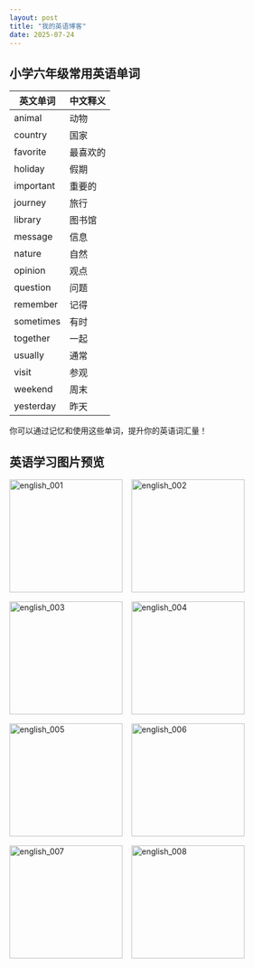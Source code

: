```yaml
---
layout: post
title: "我的英语博客"
date: 2025-07-24
---
```


## 小学六年级常用英语单词

| 英文单词 | 中文释义 |
|----------|----------|
| animal   | 动物     |
| country  | 国家     |
| favorite | 最喜欢的 |
| holiday  | 假期     |
| important| 重要的   |
| journey  | 旅行     |
| library  | 图书馆   |
| message  | 信息     |
| nature   | 自然     |
| opinion  | 观点     |
| question | 问题     |
| remember | 记得     |
| sometimes| 有时     |
| together | 一起     |
| usually  | 通常     |
| visit    | 参观     |
| weekend  | 周末     |
| yesterday| 昨天     |

你可以通过记忆和使用这些单词，提升你的英语词汇量！


## 英语学习图片预览

<style>
.preview-img {
  cursor: pointer;
  transition: box-shadow 0.2s;
}
.preview-img:hover {
  box-shadow: 0 0 8px #888;
}
.img-modal {
  display: none;
  position: fixed;
  z-index: 9999;
  left: 0; top: 0; width: 100vw; height: 100vh;
  background: rgba(0,0,0,0.7);
  justify-content: center;
  align-items: center;
}
.img-modal:target {
  display: flex;
}
.img-modal img {
  max-width: 90vw;
  max-height: 90vh;
  border-radius: 8px;
  box-shadow: 0 0 16px #000;
}
.img-modal .close {
  position: absolute;
  top: 30px; right: 40px;
  color: #fff;
  font-size: 2em;
  text-decoration: none;
  font-weight: bold;
}
</style>

<div style="display: flex; flex-wrap: wrap; gap: 16px;">
  <a href="#img1"><img class="preview-img" src="{{ site.baseurl }}/images/English/english_001.webp" alt="english_001" width="200" /></a>
  <a href="#img2"><img class="preview-img" src="{{ site.baseurl }}/images/English/english_002.webp" alt="english_002" width="200" /></a>
  <a href="#img3"><img class="preview-img" src="{{ site.baseurl }}/images/English/english_003.webp" alt="english_003" width="200" /></a>
  <a href="#img4"><img class="preview-img" src="{{ site.baseurl }}/images/English/english_004.webp" alt="english_004" width="200" /></a>
  <a href="#img5"><img class="preview-img" src="{{ site.baseurl }}/images/English/english_005.webp" alt="english_005" width="200" /></a>
  <a href="#img6"><img class="preview-img" src="{{ site.baseurl }}/images/English/english_006.webp" alt="english_006" width="200" /></a>
  <a href="#img7"><img class="preview-img" src="{{ site.baseurl }}/images/English/english_007.webp" alt="english_007" width="200" /></a>
  <a href="#img8"><img class="preview-img" src="{{ site.baseurl }}/images/English/english_008.webp" alt="english_008" width="200" /></a>
</div>

<!-- Modal dialogs for each image -->
<div id="img1" class="img-modal">
  <a href="#" class="close">&times;</a>
  <img src="{{ site.baseurl }}/images/English/english_001.webp" alt="english_001" />
</div>
<div id="img2" class="img-modal">
  <a href="#" class="close">&times;</a>
  <img src="{{ site.baseurl }}/images/English/english_002.webp" alt="english_002" />
</div>
<div id="img3" class="img-modal">
  <a href="#" class="close">&times;</a>
  <img src="{{ site.baseurl }}/images/English/english_003.webp" alt="english_003" />
</div>
<div id="img4" class="img-modal">
  <a href="#" class="close">&times;</a>
  <img src="{{ site.baseurl }}/images/English/english_004.webp" alt="english_004" />
</div>
<div id="img5" class="img-modal">
  <a href="#" class="close">&times;</a>
  <img src="{{ site.baseurl }}/images/English/english_005.webp" alt="english_005" />
</div>
<div id="img6" class="img-modal">
  <a href="#" class="close">&times;</a>
  <img src="{{ site.baseurl }}/images/English/english_006.webp" alt="english_006" />
</div>
<div id="img7" class="img-modal">
  <a href="#" class="close">&times;</a>
  <img src="{{ site.baseurl }}/images/English/english_007.webp" alt="english_007" />
</div>
<div id="img8" class="img-modal">
  <a href="#" class="close">&times;</a>
  <img src="{{ site.baseurl }}/images/English/english_008.webp" alt="english_008" />
</div>